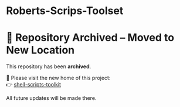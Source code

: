 # Roberts-Scrips-Toolset
# 🚨 Repository Archived – Moved to New Location

This repository has been **archived**.

🔗 Please visit the new home of this project:  
👉 [shell-scripts-toolkit](https://github.com/Robert2226/shell-scripts-toolkit)

All future updates will be made there.
